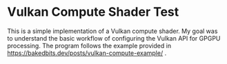 # Vulkan Compute Shader Test

This is a simple implementation of a Vulkan compute shader. My goal was to understand the basic workflow of configuring the Vulkan API for GPGPU processing. The program follows the example provided in https://bakedbits.dev/posts/vulkan-compute-example/ .